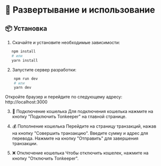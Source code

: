 # 🚀 Развертывание и использование

## 📦 Установка

1. Скачайте и установите необходимые зависимости:

```bash
   npm install
   # или
   yarn install
```

2. Запустите сервер разработки:

```bash
	npm run dev
	# или
	yarn dev
```

Откройте браузер и перейдите по следующему адресу:
http://localhost:3000

3. 🔗 Подключение кошелька
   Для подключения кошелька нажмите на кнопку "Подключить Tonkeeper" на главной странице.

4. 💰 Пополнение кошелька
   Перейдите на страницу транзакций, нажав на кнопку "Совершить транзакцию".
   Введите сумму и адрес для перевода.
   Нажмите на кнопку "Отправить" для завершения транзакции.

5. ❌ Отключение кошелька
   Чтобы отключить кошелек, нажмите на кнопку "Отключить Tonkeeper".
